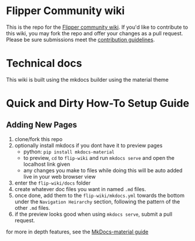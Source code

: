 # Flipper Community wiki
This is the repo for the [Flipper community wiki](https://flipper.wiki).
If you'd like to contribute to this wiki, you may fork the repo and offer your changes as a pull request.
Please be sure submissions meet the [contribution guidelines](https://flipper.wiki/contributing/).

# Technical docs
This wiki is built using the mkdocs builder using the material theme

# Quick and Dirty How-To Setup Guide

## Adding New Pages
1. clone/fork this repo
1. optionally install mkdocs if you dont have it to preview pages
    - python: `pip install mkdocs-material`
    - to preview, `cd` to `flip-wiki` and run `mkdocs serve` and open the localhost link given
    - any changes you make to files while doing this will be auto added live in your web browser view
1. enter the `flip-wiki/docs` folder
1. create whatever doc files you want in named `.md` files.
1. once done, add them to the `flip-wiki/mkdocs.yml` towards the bottom under the `Navigation Heirarchy` section, following the pattern of the other `.md` files.
1. if the preview looks good when using `mkdocs serve`, submit a pull request. 

for more in depth features, see the [MkDocs-material guide](https://squidfunk.github.io/mkdocs-material/reference/)
